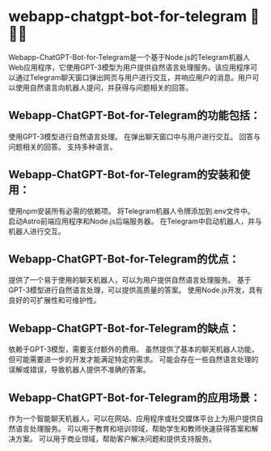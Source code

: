 # webapp-chatgpt-bot-for-telegram 🤖💬🌐

Webapp-ChatGPT-Bot-for-Telegram是一个基于Node.js的Telegram机器人Web应用程序，它使用GPT-3模型为用户提供自然语言处理服务。该应用程序可以通过Telegram聊天窗口弹出网页与用户进行交互，并响应用户的消息。用户可以使用自然语言向机器人提问，并获得与问题相关的回答。

## Webapp-ChatGPT-Bot-for-Telegram的功能包括：

使用GPT-3模型进行自然语言处理。
在弹出聊天窗口中与用户进行交互。
回答与问题相关的回答。
支持多种语言。

## Webapp-ChatGPT-Bot-for-Telegram的安装和使用：

使用npm安装所有必需的依赖项。
将Telegram机器人令牌添加到.env文件中。
启动Astro前端应用程序和Node.js后端服务器。
在Telegram中启动机器人，并与机器人进行交互。

## Webapp-ChatGPT-Bot-for-Telegram的优点：

提供了一个易于使用的聊天机器人，可以为用户提供自然语言处理服务。
基于GPT-3模型进行自然语言处理，可以提供高质量的答案。
使用Node.js开发，具有良好的可扩展性和可维护性。

## Webapp-ChatGPT-Bot-for-Telegram的缺点：

依赖于GPT-3模型，需要支付额外的费用。
虽然提供了基本的聊天机器人功能，但可能需要进一步的开发才能满足特定的需求。
可能会存在一些自然语言处理的误解或错误，导致机器人提供不准确的答案。

## Webapp-ChatGPT-Bot-for-Telegram的应用场景：

作为一个智能聊天机器人，可以在网站、应用程序或社交媒体平台上为用户提供自然语言处理服务。
可以用于教育和培训领域，帮助学生和教师快速获得答案和解决方案。
可以用于商业领域，帮助客户解决问题和提供支持服务。
